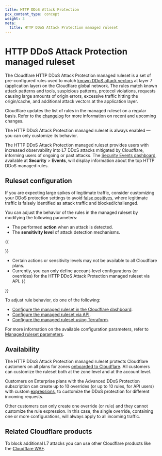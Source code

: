 ```yaml
---
title: HTTP DDoS Attack Protection
pcx_content_type: concept
weight: 3
meta:
  title: HTTP DDoS Attack Protection managed ruleset
---
```


# HTTP DDoS Attack Protection managed ruleset

The Cloudflare HTTP DDoS Attack Protection managed ruleset is a set of pre-configured rules used to match [known DDoS attack vectors](/ddos-protection/about/attack-coverage/) at layer 7 (application layer) on the Cloudflare global network. The rules match known attack patterns and tools, suspicious patterns, protocol violations, requests causing large amounts of origin errors, excessive traffic hitting the origin/cache, and additional attack vectors at the application layer.

Cloudflare updates the list of rules in the managed ruleset on a regular basis. Refer to the [changelog](/ddos-protection/change-log/http/) for more information on recent and upcoming changes.

The HTTP DDoS Attack Protection managed ruleset is always enabled — you can only customize its behavior.

The HTTP DDoS Attack Protection managed ruleset provides users with increased observability into L7 DDoS attacks mitigated by Cloudflare, informing users of ongoing or past attacks. The [Security Events dashboard](/waf/analytics/security-events/), available at **Security** > **Events**, will display information about the top HTTP DDoS managed rules.

## Ruleset configuration

If you are expecting large spikes of legitimate traffic, consider customizing your DDoS protection settings to avoid [false positives](/ddos-protection/managed-rulesets/adjust-rules/false-positive/), where legitimate traffic is falsely identified as attack traffic and blocked/challenged.

You can adjust the behavior of the rules in the managed ruleset by modifying the following parameters:

* The performed **action** when an attack is detected.
* The **sensitivity level** of attack detection mechanisms.

{{<Aside type="note" header="Notes">}}
* Certain actions or sensitivity levels may not be available to all Cloudflare plans.
* Currently, you can only define account-level configurations (or overrides) for the HTTP DDoS Attack Protection managed ruleset via API.
{{</Aside>}}

To adjust rule behavior, do one of the following:

* [Configure the managed ruleset in the Cloudflare dashboard](/ddos-protection/managed-rulesets/http/configure-dashboard/).
* [Configure the managed ruleset via API](/ddos-protection/managed-rulesets/http/configure-api/).
* [Configure the managed ruleset using Terraform](/terraform/additional-configurations/ddos-managed-rulesets/#configure-network-layer-ddos-attack-protection).

For more information on the available configuration parameters, refer to [Managed ruleset parameters](/ddos-protection/managed-rulesets/http/override-parameters/).

## Availability

The HTTP DDoS Attack Protection managed ruleset protects Cloudflare customers on all plans for zones [onboarded to Cloudflare](/dns/zone-setups/full-setup/). All customers can customize the ruleset both at the zone level and at the account level.

Customers on Enterprise plans with the Advanced DDoS Protection subscription can create up to 10 overrides (or up to 10 rules, for API users) with custom [expressions](/ddos-protection/managed-rulesets/http/override-expressions/), to customize the DDoS protection for different incoming requests.

Other customers can only create one override (or rule) and they cannot customize the rule expression. In this case, the single override, containing one or more configurations, will always apply to all incoming traffic.

## Related Cloudflare products

To block additional L7 attacks you can use other Cloudflare products like the [Cloudflare WAF](/waf/).
